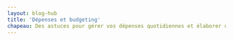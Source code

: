 ```yaml
---
layout: blog-hub
title: 'Dépenses et budgeting'
chapeau: Des astuces pour gérer vos dépenses quotidiennes et élaborer un budget efficace pour vous aider à économiser de l'argent.
---
```

